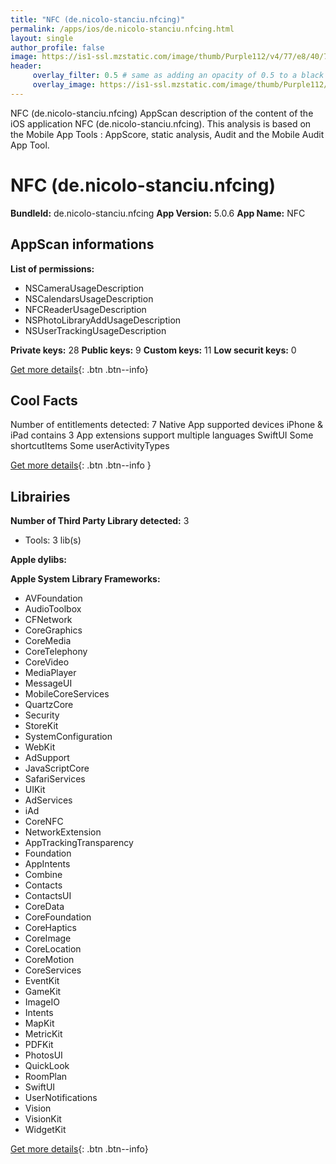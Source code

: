 ```yaml
---
title: "NFC (de.nicolo-stanciu.nfcing)"
permalink: /apps/ios/de.nicolo-stanciu.nfcing.html
layout: single
author_profile: false
image: https://is1-ssl.mzstatic.com/image/thumb/Purple112/v4/77/e8/40/77e84030-8da6-a7b3-8d24-b682ecfd17fc/AppIcon-1x_U007emarketing-0-0-0-7-0-0-85-220.png/512x512bb.jpg
header: 
     overlay_filter: 0.5 # same as adding an opacity of 0.5 to a black background
     overlay_image: https://is1-ssl.mzstatic.com/image/thumb/Purple112/v4/77/e8/40/77e84030-8da6-a7b3-8d24-b682ecfd17fc/AppIcon-1x_U007emarketing-0-0-0-7-0-0-85-220.png/512x512bb.jpg
---
```

NFC (de.nicolo-stanciu.nfcing) AppScan description of the content of the iOS application NFC (de.nicolo-stanciu.nfcing). This analysis is based on the Mobile App Tools : AppScore, static analysis, Audit and the Mobile Audit App Tool.

# NFC (de.nicolo-stanciu.nfcing)

**BundleId:** de.nicolo-stanciu.nfcing
**App Version:** 5.0.6
**App Name:** NFC


## AppScan informations 

**List of permissions:** 
- NSCameraUsageDescription
- NSCalendarsUsageDescription
- NFCReaderUsageDescription
- NSPhotoLibraryAddUsageDescription
- NSUserTrackingUsageDescription
  
  
**Private keys:** 28
**Public keys:** 9
**Custom keys:** 11
**Low securit keys:** 0
  
[Get more details](/pricing.html){: .btn .btn--info}

## Cool Facts

Number of entitlements detected: 7
Native App
supported devices iPhone & iPad
contains 3 App extensions
support multiple languages
SwiftUI
Some shortcutItems 
Some userActivityTypes
  
[Get more details](/pricing.html){: .btn .btn--info }

## Librairies 
**Number of Third Party Library detected:** 3
- Tools: 3 lib(s)


**Apple dylibs:**


**Apple System Library Frameworks:**
- AVFoundation
- AudioToolbox
- CFNetwork
- CoreGraphics
- CoreMedia
- CoreTelephony
- CoreVideo
- MediaPlayer
- MessageUI
- MobileCoreServices
- QuartzCore
- Security
- StoreKit
- SystemConfiguration
- WebKit
- AdSupport
- JavaScriptCore
- SafariServices
- UIKit
- AdServices
- iAd
- CoreNFC
- NetworkExtension
- AppTrackingTransparency
- Foundation
- AppIntents
- Combine
- Contacts
- ContactsUI
- CoreData
- CoreFoundation
- CoreHaptics
- CoreImage
- CoreLocation
- CoreMotion
- CoreServices
- EventKit
- GameKit
- ImageIO
- Intents
- MapKit
- MetricKit
- PDFKit
- PhotosUI
- QuickLook
- RoomPlan
- SwiftUI
- UserNotifications
- Vision
- VisionKit
- WidgetKit


  
[Get more details](/pricing.html){: .btn .btn--info}

